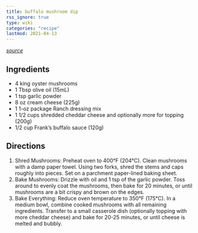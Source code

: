```yaml
---
title: buffalo mushroom dip
rss_ignore: true
type: wiki
categories: "recipe"
lastmod: 2021-04-13
---
```


*[source](https://www.liveeatlearn.com/vegetarian-buffalo-dip/)*

## Ingredients
* 4 king oyster mushrooms
* 1 Tbsp olive oil (15mL)
* 1 tsp garlic powder
* 8 oz cream cheese (225g)
* 1 1-oz package Ranch dressing mix
* 1 1/2 cups shredded cheddar cheese and optionally more for topping (200g)
* 1/2 cup Frank’s buffalo sauce (120g)

## Directions
1. Shred Mushrooms: Preheat oven to 400°F (204°C). Clean mushrooms with a damp paper towel. Using two forks, shred the stems and caps roughly into pieces. Set on a parchment paper-lined baking sheet.
1. Bake Mushrooms: Drizzle with oil and 1 tsp of the garlic powder. Toss around to evenly coat the mushrooms, then bake for 20 minutes, or until mushrooms are a bit crispy and brown on the edges.
1. Bake Everything: Reduce oven temperature to 350°F (175°C). In a medium bowl, combine cooked mushrooms with all remaining ingredients. Transfer to a small casserole dish (optionally topping with more cheddar cheese) and bake for 20-25 minutes, or until cheese is melted and bubbly.
